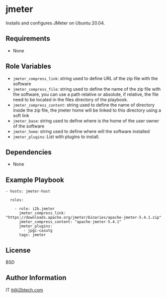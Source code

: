 jmeter
======

Installs and configures JMeter on Ubuntu 20.04.

Requirements
------------

- None

Role Variables
--------------

- `jmeter_compress_link`: string used to define URL of the zip file with the software
- `jmeter_compress_file`: string used to define the name of the zip file with the software, you can use a path relative or
absolute, if relative, the file need to be located in the files directory of the playbook.
- `jmeter_compress_content`: string used to define the name of directory inside the zip file, the jmeter home will be
linked to this directory using a soft link
- `jmeter_base`: string used to define where is the home of the user owner of the software
- `jmeter_home`: string used to define where will the software installed
- `jmeter_plugins`: List with plugins to install.

Dependencies
------------

- None

Example Playbook
----------------

```
- hosts: jmeter-host

  roles:

    - role: i2b.jmeter
      jmeter_compress_link: "https://downloads.apache.org/jmeter/binaries/apache-jmeter-5.4.1.zip"
      jmeter_compress_content: "apache-jmeter-5.4.1"
      jmeter_plugins:
        - jpgc-casutg
      tags: jmeter

```

License
-------

BSD

Author Information
------------------

IT <it@i2btech.com>
